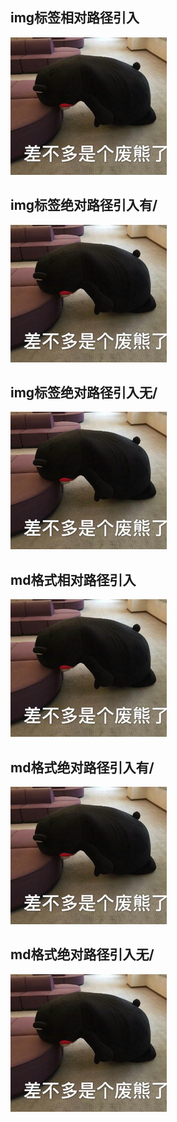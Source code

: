 [tag]: 图片,测试

## img标签相对路径引入
<img src='../images/fx.jpg'>

## img标签绝对路径引入有/
<img src='/images/fx.jpg'>

## img标签绝对路径引入无/
<img src='images/fx.jpg'>

## md格式相对路径引入
![废熊](../images/fx.jpg)

## md格式绝对路径引入有/
![废熊](/images/fx.jpg)

## md格式绝对路径引入无/
![废熊](images/fx.jpg)
